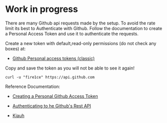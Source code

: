 # Work in progress

There are many Github api requests made by the setup. To avoid the rate limit its best to Authenticate with Github.
Follow the documentation to create a Personal Access Token and use it to authenticate the requests.

Create a new token with default,read-only permissions (do not check any boxes) at:

- [Github Personal access tokens (classic)](https://github.com/settings/tokens/new/)

Copy and save the token as you will not be able to see it again!

```shell
curl -u "fire1ce" https://api.github.com
```

Reference Documentation:

- [Creating a Personal Github Access Token](https://docs.github.com/en/github/authenticating-to-github/creating-a-personal-access-token)

- [Authenticating to he Github's Rest API](https://docs.github.com/en/rest/overview/authenticating-to-the-rest-api)

- [Kiauh](https://github.com/th33xitus/kiauh)
